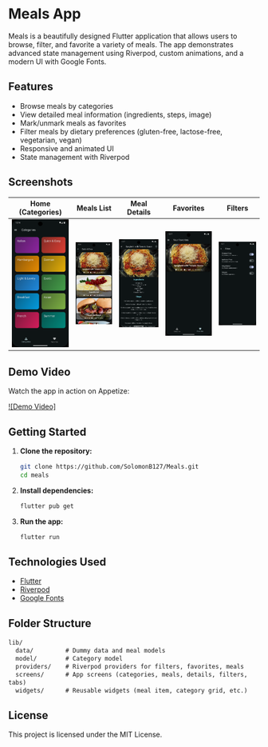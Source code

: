 
# Meals App

Meals is a beautifully designed Flutter application that allows users to browse, filter, and favorite a variety of meals. The app demonstrates advanced state management using Riverpod, custom animations, and a modern UI with Google Fonts.

## Features

- Browse meals by categories
- View detailed meal information (ingredients, steps, image)
- Mark/unmark meals as favorites
- Filter meals by dietary preferences (gluten-free, lactose-free, vegetarian, vegan)
- Responsive and animated UI
- State management with Riverpod

## Screenshots

| Home (Categories) | Meals List | Meal Details | Favorites | Filters |
|:----------------:|:----------:|:------------:|:---------:|:-------:|
| ![Categories](assets/screenshots/categories.png) | ![Meals](assets/screenshots/meals.png) | ![Details](assets/screenshots/details.png) | ![Favorites](assets/screenshots/favorites.png) | ![Filters](assets/screenshots/filters.png) |


## Demo Video

Watch the app in action on Appetize:

[![Demo Video]](https://appetize.io/app/b_55hm37sriomex6kbvsfxmfjara)


## Getting Started

1. **Clone the repository:**
   ```sh
   git clone https://github.com/SolomonB127/Meals.git
   cd meals
   ```
2. **Install dependencies:**
   ```sh
   flutter pub get
   ```
3. **Run the app:**
   ```sh
   flutter run
   ```

## Technologies Used

- [Flutter](https://flutter.dev/)
- [Riverpod](https://riverpod.dev/)
- [Google Fonts](https://pub.dev/packages/google_fonts)

## Folder Structure

```
lib/
  data/         # Dummy data and meal models
  model/        # Category model
  providers/    # Riverpod providers for filters, favorites, meals
  screens/      # App screens (categories, meals, details, filters, tabs)
  widgets/      # Reusable widgets (meal item, category grid, etc.)
```

## License

This project is licensed under the MIT License.
